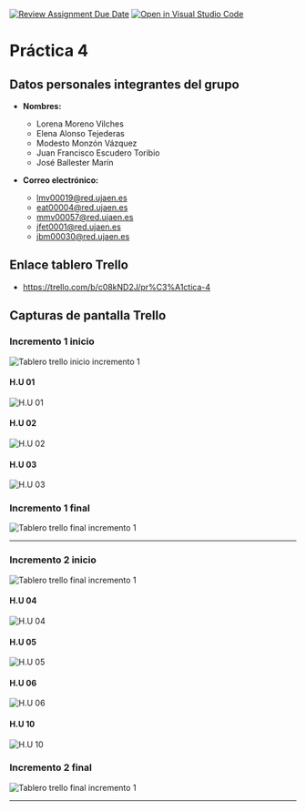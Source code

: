 [![Review Assignment Due Date](https://classroom.github.com/assets/deadline-readme-button-24ddc0f5d75046c5622901739e7c5dd533143b0c8e959d652212380cedb1ea36.svg)](https://classroom.github.com/a/hCaQWL7N)
[![Open in Visual Studio Code](https://classroom.github.com/assets/open-in-vscode-718a45dd9cf7e7f842a935f5ebbe5719a5e09af4491e668f4dbf3b35d5cca122.svg)](https://classroom.github.com/online_ide?assignment_repo_id=10981546&assignment_repo_type=AssignmentRepo)


# Práctica 4

## Datos personales integrantes del grupo
* **Nombres:**
    * Lorena Moreno Vilches
    * Elena Alonso Tejederas
    * Modesto Monzón Vázquez
    * Juan Francisco Escudero Toribio
    * José Ballester Marín

* **Correo electrónico:** 
    * lmv00019@red.ujaen.es
    * eat00004@red.ujaen.es
    * mmv00057@red.ujaen.es
    * jfet0001@red.ujaen.es
    * jbm00030@red.ujaen.es

## Enlace tablero Trello
* https://trello.com/b/c08kND2J/pr%C3%A1ctica-4


## Capturas de pantalla Trello
### Incremento 1 inicio
![Tablero trello inicio incremento 1](./assets/img/tablero_inicio1.png)

#### H.U 01
![H.U 01](./assets/img/H.U1.png)

#### H.U 02
![H.U 02](./assets/img/H.U2.png)

#### H.U 03
![H.U 03](./assets/img/H.U3.png)


### Incremento 1 final
![Tablero trello final incremento 1](./assets/img/H.U5.png)

-------

### Incremento 2 inicio
![Tablero trello final incremento 1](./assets/img/tablero_inicio2.png)

#### H.U 04
![H.U 04](./assets/img/H.U4.png)

#### H.U 05
![H.U 05](./assets/img/H.U5.png)

#### H.U 06
![H.U 06](./assets/img/H.U6.png)

#### H.U 10
![H.U 10](./assets/img/H.U10.png)


### Incremento 2 final
![Tablero trello final incremento 1](./assets/img/tablero_final2.png)

-------




